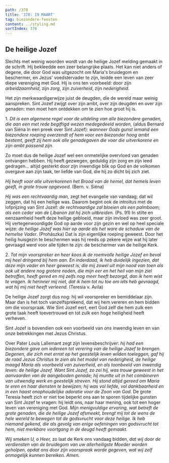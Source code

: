 ```yaml
---
path: /378
title: '378: 19 MAART'
tag: biezondere-feesten
content: ../styling.md
sortIndex: 378
---
```


## De heilige Jozef

Slechts met weinig woorden wordt van de heilige Jozef melding gemaakt in de schrift. Hij bekleedde een zeer belangrijke plaats. Het kan niet anders of degene, die door God was uitgezocht om Maria's bruidegom en beschermer, en Jezus' voedstervader te zijn, leidde een leven van zeer diepe vereniging met God. Hij is ons ten voorbeeld: door zijn _arbeidzaamheid_, zijn _zorg_, zijn _zuiverheid_, zijn _nederigheid_.

Het zijn merkwaardigerwijze juist de deugden, die de wereld maar weinig aanspreken. Sint Jozef zwijgt over zijn ambt, over zijn deugden en over zijn genaden: men moet hem ontdekken om te zien hoe groot hij is.

1\. _Dit is een algemene regel voor de uitdeling van alle biezondere genaden, die aan een met rede begiftigd wezen medegedeeld worden,_ (aldus Bernard van Siëna in een preek over Sint Jozef): _wanneer Gods gunst iemand een biezondere roeping overzendt of hem voor een biezonder hoog ambt bestemt, geeft zij hem ook alle genadegaven die voor die uitverkorene en zijn ambt passend zijn_.

Zo moet dus de heilige Jozef wel een onmetelijke overvloed van genaden ontvangen hebben. Hij heeft gezwegen, geduldig zijn zorg en zijn leed gedragen... altijd gesterkt door zijn inwendige blik op God en de volkomen overgave aan zijn taak, ter liefde van God, die hij zo dicht bij zich ziet.

_Hij heeft voor alle uitverkorenen het Brood van de hemel, dat hemels leven geeft, in grote trouw opgevoed._ (Bern. v. Siëna)

_Hij was een rechtvaardig man,_ zegt het evangelie van vandaag; dat wil zeggen, dat hij een heilige was. Daarom begint ook de introïtus met de lofprijzing van Sint Jozef: _de rechtvaardige zal bloeien als een palmboom; als een ceder van de Libanon zal hij zich uitbreiden._ (Ps. 91) In stilte en eenzaamheid heeft deze heilige gebloeid, maar zijn invloed was zeer groot. Hij vertegenwoordigde God op aarde voor zijn gezin en wel op heel speciale wijze: _de heilige Jozef was hier op aarde als het ware de schaduw van de hemelse Vader_. (Prohászka) Dat is zijn eigenlijke roeping geweest. Door het heilig huisgezin te beschermen was hij reeds op zekere wijze wat hij later gevraagd werd voor alle tijden te zijn: de beschermer van de heilige Kerk.

2\. _Tot mijn voorspreker en heer koos ik de roemvolle heilige Jozef en beval mij heel dringend bij hem aan. En inderdaad, ik heb duidelijk ingezien, dat deze mijn vader en heer geweest is, die mij zowel uit mijn nood van toen als ook uit andere nog grotere noden, die mijn eer en het heil van mijn ziel betroffen, heeft gered en mij zelfs nog meer heeft bezorgd, dan ik hem wist te vragen. Ik herinner mij niet, dat ik hem tot nu toe om iets heb gevraagd, wat hij mij niet heeft verleend._ (Teresia v. Avila)

De heilige Jozef zorgt dus nog: hij wil voorspreker en bemiddelaar zijn. Maar dan is het toch vanzelfsprekend, dat wij hem vereren en hem bidden om die voorspraak. Wie Sint Jozef eert, eert God zelf die hem zulk een grote taak heeft toevertrouwd en tot zulk een hoge heiligheid heeft verheven.

Sint Jozef is bovendien ook een voorbeeld van _ons_ inwendig leven en van _onze_ betrekkingen met Jezus Christus.

Over Pater Louis Lallemant zegt zijn levensbeschrijver: _hij had een biezondere gave om iedereen tot verering van de heilige Jozef te brengen. Degenen, die zich met ernst op het geestelijk leven wilden toeleggen, gaf hij de raad Jezus Christus te zien als het model van nederigheid, de heilige maagd Maria als voorbeeld van zuiverheid, en als toonbeeld van inwendig leven: de heilige Jozef. Want Sint Jozef, zo zei hij, was trouw geweest in het aanvaarden van de aangeboden genade; hij muntte uit in het combineren van uitwendig werk en geestelijk streven. Hij stond altijd gereed om Maria te eren en haar diensten te bewijzen; hij was vol liefde, vol dankbaarheid en in een haast onophoudelijke adoratie voor de Zoon van God._ De grote Teresia heeft zich er niet toe beperkt ons aan te sporen tijdelijke gunsten van Sint Jozef te vragen: hij leidt ons, naar haar mening, ook tot een hoger leven van vereniging met God. _Mijn menigvuldige ervaring, wat betreft de grote genaden, die de heilige Jozef afsmeekt, brengt mij tot de wens de hele wereld te bewegen tot de godsvrucht voor deze heilige. Ik heb niemand gekend, die als gevolg van enige oefeningen van godsvrucht tot hem, niet merkbare voortgang in de deugd heeft gemaakt._

_Wij smeken U, o Heer,_ zo laat de Kerk ons vandaag bidden, _dat wij door de verdiensten van de bruidegom van uw allerheiligste Moeder worden geholpen, opdat ons door zijn voorspraak worde gegeven, wat wij zelf onmogelijk kunnen bereiken. Amen._
